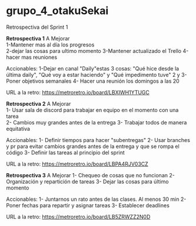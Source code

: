 # grupo_4_otakuSekai
Retrospectiva del Sprint 1

**Retrospectiva 1** 
A Mejorar                                       
1-Mantener mas al día los progresos           
2-dejar las cosas para ultimo momento
3-Mantener actualizado el Trello
4-hacer mas reuniones 

Accionables:
1-Dejar en  canal "Daily"estas 3 cosas: "Qué hice desde la última daily", "Qué voy a estar haciendo" y "Qué impedimento tuve"
2 y 3- Poner objetivos semanales
4- Hacer una reunión los domingos a las 20

URL a la retro: https://metroretro.io/board/LBXIWH1YTUGC


**Retrospectiva 2** 
A Mejorar                                       
1- Usar sala de discord para trabajar en equipo en el momento con una tarea           
2- Cambios muy grandes antes de la entrega
3- Trabajar todos de manera equitativa

Accionables:
1- Definir tiempos para hacer "subentregas"
2- Usar branches y pr para evitar cambios grandes antes de la entrega y que se rompa el código
3- Definir las tareas al principio del sprint

URL a la retro: https://metroretro.io/board/LBPA4RJV03CZ 


**Retrospectiva 3** 
A Mejorar
1- Chequeo de cosas que no funcionan
2- Organización y repartición de tareas
3- Dejar las cosas para último momento

Accionables: 
1- Juntarnos un rato antes de las clases. Al menos 30 min
2- Poner fechas para repartir y asignar tareas
3- Establecer deadlines

URL a la retro: https://metroretro.io/board/LB5ZRWZZ2N0D